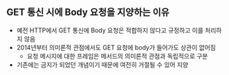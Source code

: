 ## GET 통신 시에 Body 요청을 지양하는 이유
- 예전 HTTP에서 GET 통신에 Body 요청은 적합하지 않다고 규정하고 이를 처리하지 않음
- 2014년부터 의미론적 관점에서도 GET 요청에 body가 들어가도 상관이 없어짐
  - 요청 메시지에 대한 프레임은 메서드의 의미론적 관점과 독립적으로 구분
- 기존에는 금지가 되었던 개념이기 때문에 여전히 거절될 수 있어 지양

